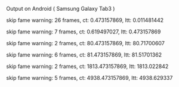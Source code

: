 Output on Android ( Samsung Galaxy Tab3 )

skip fame warning: 26 frames, ct: 0.473157869, ltt: 0.011481442

skip fame warning: 7 frames, ct: 0.619497027, ltt: 0.473157869

skip fame warning: 2 frames, ct: 80.473157869, ltt: 80.71700607

skip fame warning: 6 frames, ct: 81.473157869, ltt: 81.51701362

skip fame warning: 2 frames, ct: 1813.473157869, ltt: 1813.022842

skip fame warning: 5 frames, ct: 4938.473157869, ltt: 4938.629337
